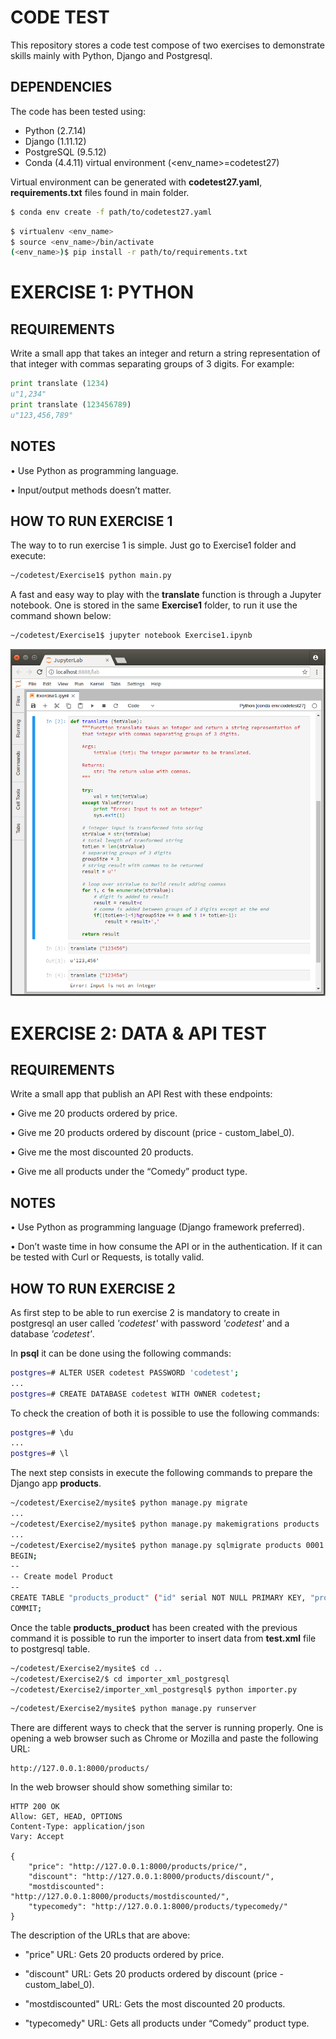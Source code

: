 # CODE TEST

This repository stores a code test compose of two exercises to demonstrate skills mainly with Python, Django and Postgresql.

## DEPENDENCIES
The code has been tested using:

* Python (2.7.14)
* Django (1.11.12)
* PostgreSQL (9.5.12)
* Conda (4.4.11) virtual environment (<env_name>=codetest27)

Virtual environment can be generated with **codetest27.yaml**, **requirements.txt** files found in main folder.

```bash
$ conda env create -f path/to/codetest27.yaml
```

```bash
$ virtualenv <env_name>
$ source <env_name>/bin/activate
(<env_name>)$ pip install -r path/to/requirements.txt
```

# EXERCISE 1: PYTHON

## REQUIREMENTS

Write a small app that takes an integer and return a string representation of that integer with commas separating
groups of 3 digits. For example:

```python
print translate (1234)
u"1,234"
print translate (123456789)
u"123,456,789"
```

## NOTES
• Use Python as programming language.

• Input/output methods doesn’t matter.

## HOW TO RUN EXERCISE 1

The way to to run exercise 1 is simple. Just go to Exercise1 folder and execute:

```bash
~/codetest/Exercise1$ python main.py
```

A fast and easy way to play with the **translate** function is through a Jupyter notebook. One is stored in the same **Exercise1** folder, to run it use the command shown below:

```bash
~/codetest/Exercise1$ jupyter notebook Exercise1.ipynb
```

![Jupyter notebook translate function](jupyter_notebook_translate_function.png)

# EXERCISE 2: DATA & API TEST

## REQUIREMENTS

Write a small app that publish an API Rest with these endpoints:

• Give me 20 products ordered by price.

• Give me 20 products ordered by discount (price - custom_label_0).

• Give me the most discounted 20 products.

• Give me all products under the “Comedy” product type.

## NOTES
• Use Python as programming language (Django framework preferred).

• Don’t waste time in how consume the API or in the authentication. If it can be tested with Curl or Requests, is totally valid.

## HOW TO RUN EXERCISE 2

As first step to be able to run exercise 2 is mandatory to create in postgresql an user called *'codetest'* with password *'codetest'* and a database *'codetest'*.

In **psql** it can be done using the following commands:

```bash
postgres=# ALTER USER codetest PASSWORD 'codetest';
...
postgres=# CREATE DATABASE codetest WITH OWNER codetest;
```

To check the creation of both it is possible to use the following commands:

```bash
postgres=# \du
...
postgres=# \l
```

The next step consists in execute the following commands to prepare the Django app **products**.

```bash
~/codetest/Exercise2/mysite$ python manage.py migrate
...
~/codetest/Exercise2/mysite$ python manage.py makemigrations products
...
~/codetest/Exercise2/mysite$ python manage.py sqlmigrate products 0001
BEGIN;
--
-- Create model Product
--
CREATE TABLE "products_product" ("id" serial NOT NULL PRIMARY KEY, "product_id" varchar(10) NOT NULL, "title" varchar(100) NOT NULL, "product_type" varchar(100) NOT NULL, "price" numeric(6, 2) NOT NULL, "custom_label_0" numeric(6, 2) NOT NULL);
COMMIT;
```

Once the table **products_product** has been created with the previous command it is possible to run the importer to insert data from **test.xml** file to postgresql table.

```bash
~/codetest/Exercise2/mysite$ cd ..
~/codetest/Exercise2/$ cd importer_xml_postgresql
~/codetest/Exercise2/importer_xml_postgresql$ python importer.py
```

```bash
~/codetest/Exercise2/mysite$ python manage.py runserver
```

There are different ways to check that the server is running properly. One is opening a web browser such as Chrome or Mozilla and paste the following URL:

```
http://127.0.0.1:8000/products/
```

In the web browser should show something similar to:

```
HTTP 200 OK
Allow: GET, HEAD, OPTIONS
Content-Type: application/json
Vary: Accept

{
    "price": "http://127.0.0.1:8000/products/price/",
    "discount": "http://127.0.0.1:8000/products/discount/",
    "mostdiscounted": "http://127.0.0.1:8000/products/mostdiscounted/",
    "typecomedy": "http://127.0.0.1:8000/products/typecomedy/"
}
```

The description of the URLs that are above:

* "price" URL: Gets 20 products ordered by price.

* "discount" URL: Gets 20 products ordered by discount (price - custom_label_0).

* "mostdiscounted" URL: Gets the most discounted 20 products.

* "typecomedy" URL: Gets all products under “Comedy” product type.
